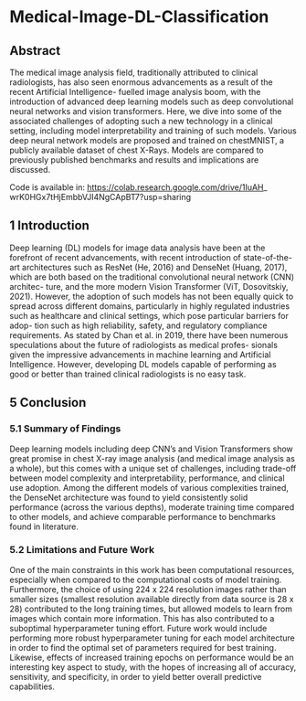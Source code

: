 # Medical-Image-DL-Classification

## Abstract

The medical image analysis field, traditionally attributed to clinical radiologists, has
also seen enormous advancements as a result of the recent Artificial Intelligence-
fuelled image analysis boom, with the introduction of advanced deep learning
models such as deep convolutional neural networks and vision transformers.
Here, we dive into some of the associated challenges of adopting such a new
technology in a clinical setting, including model interpretability and training of
such models. Various deep neural network models are proposed and trained on
chestMNIST, a publicly available dataset of chest X-Rays. Models are compared
to previously published benchmarks and results and implications are discussed.

Code is available in: https://colab.research.google.com/drive/1IuAH_
wrK0HGx7tHjEmbbVJI4NgCApBT7?usp=sharing

## 1 Introduction

Deep learning (DL) models for image data analysis have been at the forefront of recent advancements,
with recent introduction of state-of-the-art architectures such as ResNet (He, 2016) and DenseNet
(Huang, 2017), which are both based on the traditional convolutional neural network (CNN) architec-
ture, and the more modern Vision Transformer (ViT, Dosovitskiy, 2021). However, the adoption of
such models has not been equally quick to spread across different domains, particularly in highly
regulated industries such as healthcare and clinical settings, which pose particular barriers for adop-
tion such as high reliability, safety, and regulatory compliance requirements. As stated by Chan et al.
in 2019, there have been numerous speculations about the future of radiologists as medical profes-
sionals given the impressive advancements in machine learning and Artificial Intelligence. However,
developing DL models capable of performing as good or better than trained clinical radiologists is no
easy task.

## 5 Conclusion

### 5.1 Summary of Findings

Deep learning models including deep CNN’s and Vision Transformers show great promise in chest
X-ray image analysis (and medical image analysis as a whole), but this comes with a unique set of
challenges, including trade-off between model complexity and interpretability, performance, and
clinical use adoption.
Among the different models of various complexities trained, the DenseNet architecture was found to
yield consistently solid performance (across the various depths), moderate training time compared to
other models, and achieve comparable performance to benchmarks found in literature.

### 5.2 Limitations and Future Work

One of the main constraints in this work has been computational resources, especially when compared
to the computational costs of model training. Furthermore, the choice of using 224 x 224 resolution
images rather than smaller sizes (smallest resolution available directly from data source is 28 x 28)
contributed to the long training times, but allowed models to learn from images which contain more
information. This has also contributed to a suboptimal hyperparameter tuning effort.
Future work would include performing more robust hyperparameter tuning for each model architecture
in order to find the optimal set of parameters required for best training. Likewise, effects of increased
training epochs on performance would be an interesting key aspect to study, with the hopes of
increasing all of accuracy, sensitivity, and specificity, in order to yield better overall predictive
capabilities.
